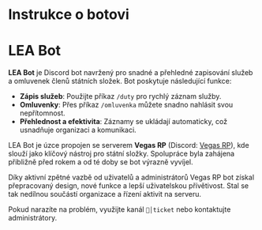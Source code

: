 # Instrukce o botovi

# LEA Bot

**LEA Bot** je Discord bot navržený pro snadné a přehledné zapisování služeb a omluvenek členů státních složek. Bot poskytuje následující funkce:

- **Zápis služeb**: Použijte příkaz `/duty` pro rychlý záznam služby.
- **Omluvenky**: Přes příkaz `/omluvenka` můžete snadno nahlásit svou nepřítomnost.
- **Přehlednost a efektivita**: Záznamy se ukládají automaticky, což usnadňuje organizaci a komunikaci.

LEA Bot je úzce propojen se serverem **Vegas RP** (Discord: [Vegas RP](https://discord.gg/vgsrp)), kde slouží jako klíčový nástroj pro státní složky. Spolupráce byla zahájena přibližně před rokem a od té doby se bot výrazně vyvíjel. 

Díky aktivní zpětné vazbě od uživatelů a administrátorů Vegas RP bot získal přepracovaný design, nové funkce a lepší uživatelskou přívětivost. Stal se tak nedílnou součástí organizace a řízení aktivit na serveru.

Pokud narazíte na problém, využijte kanál `📨│ticket` nebo kontaktujte administrátory.